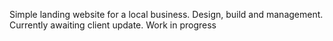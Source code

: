
Simple landing website for a local business. Design, build and management. Currently awaiting client update. Work in progress

